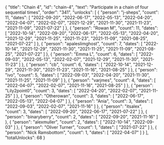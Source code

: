 {
  "title": "Chain 4",
  "id": "chain-4",
  "text": "Participate in a chain of four sequential times",
  "order": "341",
  "unlocks": [
    {
      "person": "j-sheps",
      "count": 11,
      "dates": [
        "2022-09-20",
        "2022-06-17",
        "2022-05-13",
        "2022-04-20",
        "2022-04-07",
        "2022-02-07",
        "2021-12-29",
        "2021-11-30",
        "2021-11-23",
        "2021-11-09",
        "2021-07-22"
      ]
    },
    {
      "person": "Rowan M",
      "count": 11,
      "dates": [
        "2022-10-14",
        "2022-09-20",
        "2022-06-17",
        "2022-05-13",
        "2022-04-20",
        "2021-12-29",
        "2021-11-25",
        "2021-11-23",
        "2021-11-09",
        "2021-08-25",
        "2021-07-22"
      ]
    },
    {
      "person": "apaleslimghost",
      "count": 7,
      "dates": [
        "2022-10-14",
        "2021-12-29",
        "2021-11-30",
        "2021-11-25",
        "2021-11-09",
        "2021-08-25",
        "2021-07-22"
      ]
    },
    {
      "person": "Emma L",
      "count": 6,
      "dates": [
        "2022-09-03",
        "2022-05-13",
        "2022-02-07",
        "2021-12-29",
        "2021-11-30",
        "2021-11-23"
      ]
    },
    {
      "person": "cb",
      "count": 6,
      "dates": [
        "2022-10-14",
        "2021-12-29",
        "2021-11-30",
        "2021-11-23",
        "2021-11-16",
        "2021-08-25"
      ]
    },
    {
      "person": "ivo",
      "count": 5,
      "dates": [
        "2022-09-03",
        "2022-04-20",
        "2021-11-30",
        "2021-11-25",
        "2021-11-09"
      ]
    },
    {
      "person": "varjmes",
      "count": 4,
      "dates": [
        "2022-04-07",
        "2022-02-07",
        "2021-11-16",
        "2021-08-25"
      ]
    },
    {
      "person": "Lily2point0",
      "count": 3,
      "dates": [
        "2022-04-20",
        "2022-02-07",
        "2021-11-25"
      ]
    },
    {
      "person": "Otherowan",
      "count": 3,
      "dates": [
        "2022-06-17",
        "2022-05-13",
        "2022-04-07"
      ]
    },
    {
      "person": "Ania",
      "count": 3,
      "dates": [
        "2022-09-03",
        "2022-02-07",
        "2021-11-16"
      ]
    },
    {
      "person": "itsalex",
      "count": 3,
      "dates": [
        "2022-09-20",
        "2022-06-17",
        "2021-07-22"
      ]
    },
    {
      "person": "binaryberry",
      "count": 2,
      "dates": [
        "2022-09-20",
        "2021-11-16"
      ]
    },
    {
      "person": "alexmuller",
      "count": 2,
      "dates": [
        "2022-10-14",
        "2022-09-03"
      ]
    },
    {
      "person": "Oliver Turner",
      "count": 1,
      "dates": [
        "2021-07-22"
      ]
    },
    {
      "person": "Nick Ramsbottom",
      "count": 1,
      "dates": [
        "2022-04-07"
      ]
    }
  ],
  "totalUnlocks": 68
}